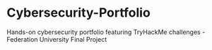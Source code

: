# Cybersecurity-Portfolio
Hands-on cybersecurity portfolio featuring TryHackMe challenges - Federation University Final Project
